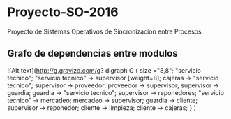 # Proyecto-SO-2016
Proyecto de Sistemas Operativos de Sincronizacion entre Procesos

##  Grafo de dependencias entre modulos

![Alt text](http://g.gravizo.com/g?
  digraph G {
    size ="8,8";
    "servicio tecnico";
    "servicio tecnico" -> supervisor [weight=8];
    cajeras -> "servicio tecnico";
    supervisor -> proveedor;
    proveedor -> supervisor;
    supervisor -> guardia;
    guardia -> "servicio tecnico";
    supervisor -> reponedores;
    "servicio tecnico" -> mercadeo;
    mercadeo -> supervisor;
    guardia -> cliente;
    supervisor -> reponedor;
    cliente -> limpieza;
    cliente -> cajeras;
  }
)


     
